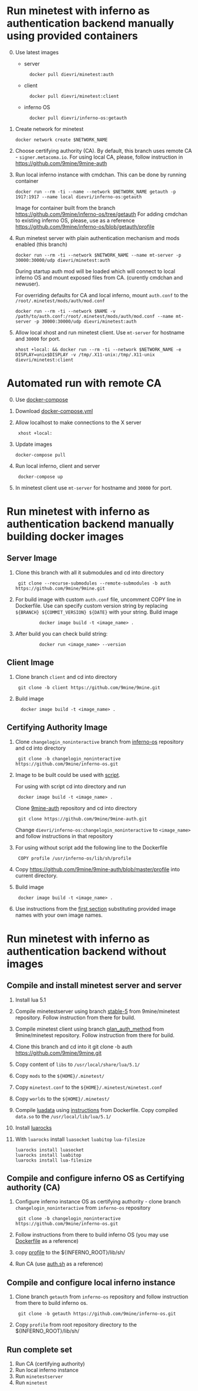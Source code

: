 # Run minetest with inferno as authentication backend manually using provided containers

0.  Use latest images

    - server

            docker pull dievri/minetest:auth

    - client

            docker pull dievri/minetest:client

    - inferno OS

            docker pull dievri/inferno-os:getauth

1.  Create network for minetest

        docker network create $NETWORK_NAME

2.  Choose certifying authority (CA). By default, this branch uses remote CA - `signer.metacoma.io`. For using local CA, please, follow instruction in https://github.com/9mine/9mine-auth

3.  Run local inferno instance with cmdchan. This can be done by running container

        docker run --rm -ti --name --network $NETWORK_NAME getauth -p 1917:1917 --name local dievri/inferno-os:getauth

    Image for container built from the branch https://github.com/9mine/inferno-os/tree/getauth For adding cmdchan to existing inferno OS, please, use as a reference https://github.com/9mine/inferno-os/blob/getauth/profile

4.  Run minetest server with plain authentication mechanism and mods enabled (this branch)

        docker run --rm -ti --network $NETWORK_NAME --name mt-server -p 30000:30000/udp dievri/minetest:auth

    During startup auth mod will be loaded which will connect to local inferno OS and mount exposed files from CA. (curently cmdchan and newuser).

    For overriding defaults for CA and local inferno, mount `auth.conf` to the `/root/.minetest/mods/auth/mod.conf`

        docker run --rm -ti --network $NAME -v /path/to/auth.conf:/root/.minetest/mods/auth/mod.conf --name mt-server -p 30000:30000/udp dievri/minetest:auth

5.  Allow local xhost and run minetest client. Use `mt-server` for hostname and `30000` for port.  

        xhost +local: && docker run --rm -ti --network $NETWORK_NAME -e DISPLAY=unix$DISPLAY -v /tmp/.X11-unix:/tmp/.X11-unix dievri/minetest:client

# Automated run with remote CA
0. Use [docker-compose](https://docs.docker.com/compose/)

1. Download [docker-compose.yml](https://github.com/9mine/9mine/blob/auth/docker-compose.yml)

2. Allow localhost to make connections to the X server

        xhost +local:

3.  Update images 
        
        docker-compose pull

4. Run local inferno, client and server 

        docker-compose up

5. In minetest client use `mt-server` for hostname and `30000` for port.  

# Run minetest with inferno as authentication backend manually building docker images

## Server Image

1. Clone this branch with all it submodules and cd into directory 

        git clone --recurse-submodules --remote-submodules -b auth https://github.com/9mine/9mine.git

2. For build image with custom `auth.conf` file, uncomment COPY line in Dockerfile. Use can specify custom version string by replacing `${BRANCH} ${COMMIT_VERSION} ${DATE}` with your string. Build image

                docker image build -t <image_name> .

3. After build you can check build string:


                docker run <image_name> --version

## Client Image

1. Clone branch `client` and cd into directory 

        git clone -b client https://github.com/9mine/9mine.git

2. Build image 

         docker image build -t <image_name> .

## Certifying Authority Image

1. Clone `changelogin_noninteractive` branch from [inferno-os](https://github.com/9mine/inferno-os) repository and cd into directory

        git clone -b changelogin_noninteractive https://github.com/9mine/inferno-os.git

2. Image to be built could be used with [script](https://github.com/9mine/9mine-auth).

    For using with script cd into directory and run

        docker image build -t <image_name> .

    Clone [9mine-auth](https://github.com/9mine/9mine-auth) repository and cd into directory 

        git clone https://github.com/9mine/9mine-auth.git

   Change `dievri/inferno-os:changelogin_noninteractive` to `<image_name>` and follow instructions in that repository

3. For using without script add the following line to the Dockerfile
        
        COPY profile /usr/inferno-os/lib/sh/profile

4. Copy https://github.com/9mine/9mine-auth/blob/master/profile into current directory.

5. Build image 

        docker image build -t <image_name> .

6. Use instructions from the [first section](https://github.com/9mine/9mine/tree/auth#run-minetest-with-inferno-as-authentication-backend-manually-using-provided-containers) substituting provided image names with your own image names.

# Run minetest with inferno as authentication backend without images 
## Compile and install minetest server and server
1. Install lua 5.1
2. Compile minetestserver using branch [stable-5](https://github.com/9mine/minetest/tree/stable-5) from 9mine/minetest repository. Follow instruction from there for build.
3. Compile minetest client using branch [plan_auth_method](https://github.com/9mine/minetest/tree/plan_auth_method) from 9mine/minetest repository. Follow instruction from there for build.
4. Clone this branch and cd into it
        git clone -b auth https://github.com/9mine/9mine.git

5. Copy content of `libs` to `/usr/local/share/lua/5.1/`
6. Copy `mods` to the `${HOME}/.minetest/`
7. Copy `minetest.conf` to the `${HOME}/.minetest/minetest.conf`
8. Copy `worlds` to the `${HOME}/.minetest/`

9. Compile [luadata](https://github.com/lneto/luadata) using [instructions](https://github.com/9mine/9mine/blob/57a340e81f16be3361d19c6a2ae593f25cf7d697/Dockerfile#L22) from Dockerfile. Copy compiled `data.so` to the `/usr/local/lib/lua/5.1/`

10. Install [luarocks](https://github.com/luarocks/luarocks)

11. With `luarocks` install `luasocket` `luabitop` `lua-filesize`

        luarocks install luasocket
        luarocks install luabitop 
        luarocks install lua-filesize

## Compile and configure inferno OS as Certifying authority (CA)
1. Configure inferno instance OS as certifying authority - clone branch `changelogin_noninteractive` from `inferno-os` repository  

        git clone -b changelogin_noninteractive https://github.com/9mine/inferno-os.git

2. Follow instructions from there to build inferno OS (you may use [Dockerfile](https://github.com/9mine/inferno-os/blob/changelogin_noninteractive/Dockerfile) as a reference)

3. copy [profile](https://github.com/9mine/9mine-auth/blob/master/profile) to the ${INFERNO_ROOT}/lib/sh/

4. Run CA (use [auth.sh](https://github.com/9mine/9mine-auth/blob/master/auth.sh) as a reference)

## Compile and configure local inferno instance
1. Clone branch `getauth` from `inferno-os` repository and follow instruction from there to build inferno os.

        git clone -b getauth https://github.com/9mine/inferno-os.git

2. Copy `profile` from root repository directory to the ${INFERNO_ROOT}/lib/sh/

## Run complete set
1. Run CA (certifying authority)
2. Run local inferno instance
3. Run `minetestserver`
4. Run `minetest`